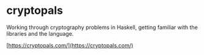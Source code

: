 # cryptopals

Working through cryptography problems in Haskell, getting familiar with the libraries and the language.

[https://cryptopals.com/](https://cryptopals.com/)
